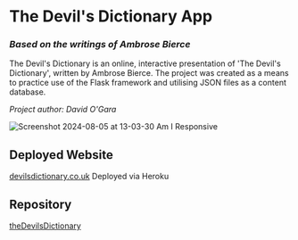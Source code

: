 # The Devil's Dictionary App
### <em>Based on the writings of Ambrose Bierce</em>

The Devil's Dictionary is an online, interactive presentation of 'The Devil's Dictionary', written by Ambrose Bierce. The project was created as a means to practice use of the Flask framework and utilising JSON files as a content database.

<em>Project author: David O'Gara</em>

![Screenshot 2024-08-05 at 13-03-30 Am I Responsive](https://github.com/user-attachments/assets/fd6dd832-5130-4b89-9510-e581bd8caa4a)

## Deployed Website 
[devilsdictionary.co.uk](https://www.devilsdictionary.co.uk/) Deployed via Heroku

## Repository
[theDevilsDictionary](https://github.com/0davidog/theDevilsDictionary)
